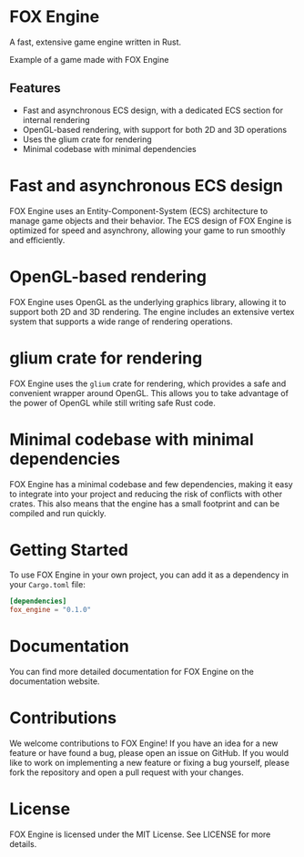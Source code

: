 # FOX Engine

A fast, extensive game engine written in Rust.

Example of a game made with FOX Engine
## Features
* Fast and asynchronous ECS design, with a dedicated ECS section for internal rendering
* OpenGL-based rendering, with support for both 2D and 3D operations
* Uses the glium crate for rendering
* Minimal codebase with minimal dependencies

# Fast and asynchronous ECS design

FOX Engine uses an Entity-Component-System (ECS) architecture to manage game objects and their behavior. The ECS design of FOX Engine is optimized for speed and asynchrony, allowing your game to run smoothly and efficiently.
# OpenGL-based rendering

FOX Engine uses OpenGL as the underlying graphics library, allowing it to support both 2D and 3D rendering. The engine includes an extensive vertex system that supports a wide range of rendering operations.
# glium crate for rendering

FOX Engine uses the `glium` crate for rendering, which provides a safe and convenient wrapper around OpenGL. This allows you to take advantage of the power of OpenGL while still writing safe Rust code.
# Minimal codebase with minimal dependencies

FOX Engine has a minimal codebase and few dependencies, making it easy to integrate into your project and reducing the risk of conflicts with other crates. This also means that the engine has a small footprint and can be compiled and run quickly.
# Getting Started

To use FOX Engine in your own project, you can add it as a dependency in your `Cargo.toml` file:

```toml
[dependencies]
fox_engine = "0.1.0"
```

# Documentation

You can find more detailed documentation for FOX Engine on the documentation website.
# Contributions

We welcome contributions to FOX Engine! If you have an idea for a new feature or have found a bug, please open an issue on GitHub. If you would like to work on implementing a new feature or fixing a bug yourself, please fork the repository and open a pull request with your changes.
# License

FOX Engine is licensed under the MIT License. See LICENSE for more details.